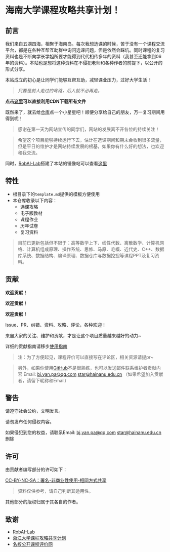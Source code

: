 # 海南大学课程攻略共享计划！

## 前言

我们来自五湖四海，相聚于海南岛。每次我想选课的时候，苦于没有一个课程交流平台，都是在各种互帮互助群中询问选课问题，但是依然会踩坑。同时课程的复习资料也是不断向学长学姐所要才能得到代代相传多年的资料（我甚至还能拿到06年的资料）。本站也是想将这种资料在不侵犯老师和各种作者的前提下，以公开的形式分享。

本站成立的初心是让同学们能够互帮互助，减轻课业压力，过好大学生活！

> *只要是前人走过的弯路，后人就不必再走。*

**点击[这里](https://curly-shape-d178.qinse.workers.dev/https://github.com/beiyuouo/hainanu-course-comments/releases/download/latest/release.zip)可以直接利用CDN下载所有文件**

既然来了，就去给[仓库](https://github.com/RobAI-Lab/hainanu-course-comments-all)点一个小星星吧！顺便分享给自己的朋友，万一复习期间用得到呢！

> 感谢在第一天为网站宣传的同学们，网站的发展离不开各位的持续关注！

> 希望这个项目能够持续运行下去，估计在选课期间和期末会收到很多流量，但是平日的维护才是网站持续发展的根基，如果你有什么好的想法，也欢迎和我交流。

同时，[RobAI-Lab](https://github.com/RobAI-Lab)搭建了本站的镜像站可以查看[这里](https://github.com/RobAI-Lab/hainanu-course-resource)

## 特性

- 根目录下的`template.md`提供的模板方便使用
- 本仓库收录以下内容：
    - 选课攻略
    - 电子版教材
    - 课程作业
    - 历年试卷
    - 复习资料

> 目前已更新包括但不限于：高等数学上下、线性代数、离散数学、计算机网络、计算机组成原理、操作系统、思修、马原、毛概、近代史、C++、数据库系统、数据结构、编译原理、数据仓库与数据挖掘等课程PPT及复习资料。

## 贡献

**欢迎贡献！**

**欢迎贡献！**

**欢迎贡献！**

Issue、PR、纠错、资料、攻略、评论，各种欢迎！

来自大家的关注、维护和贡献，才是让这个项目质量越来越好的动力~

详细的贡献指南请移步[使用指南](https://robai-lab.github.io/hainanu-course-resource/0.%E8%B5%84%E6%BA%90%E5%AF%BC%E8%88%AA/%E4%BD%BF%E7%94%A8%E6%8C%87%E5%8D%97/)

> 注：为了方便起见，课程评价可以直接写在评论区，相关资源请提pr~

> 另外，如果你使用[GitHub](https://github.com)不是很熟练，也可以发送邮件联系维护者贡献内容 Email: [bj.yan.pa@qq.com](mailto:bj.yan.pa@qq.com)          [star@hainanu.edu.cn](mailto:star@hainanu.edu.cn) （如果希望加入贡献者，请留下昵称和Email）

## 警告

请遵守社会公约，文明发言。

请勿发布任何侵权内容。

如果侵犯到您的权益，请联系Email: [bj.yan.pa@qq.com](mailto:bj.yan.pa@qq.com)    [star@hainanu.edu.cn](mailto:star@hainanu.edu.cn)删除

## 许可

由贡献者编写部分的许可如下：

[CC-BY-NC-SA：署名-非商业性使用-相同方式共享](https://creativecommons.org/licenses/by-nc-sa/4.0/deed.zh)

> 资料仅供参考，请自己判断其适用性。

其他部分的版权归属于其各自的作者。

## 致谢
- [RobAI-Lab](https://github.com/RobAI-Lab)
- [浙江大学课程攻略共享计划](https://github.com/QSCTech/zju-icicles)
- [名校公开课程评价网](https://github.com/conanhujinming/comments-for-awesome-courses)

